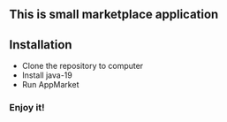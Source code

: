 ## This is small marketplace application

## Installation

- Clone the repository to computer
- Install java-19
- Run AppMarket

### Enjoy it!